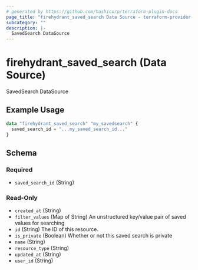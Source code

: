 ```yaml
---
# generated by https://github.com/hashicorp/terraform-plugin-docs
page_title: "firehydrant_saved_search Data Source - terraform-provider-firehydrant"
subcategory: ""
description: |-
  SavedSearch DataSource
---
```


# firehydrant_saved_search (Data Source)

SavedSearch DataSource

## Example Usage

```terraform
data "firehydrant_saved_search" "my_savedsearch" {
  saved_search_id = "...my_saved_search_id..."
}
```

<!-- schema generated by tfplugindocs -->
## Schema

### Required

- `saved_search_id` (String)

### Read-Only

- `created_at` (String)
- `filter_values` (Map of String) An unstructured key/value pair of saved values for searching
- `id` (String) The ID of this resource.
- `is_private` (Boolean) Whether or not this saved search is private
- `name` (String)
- `resource_type` (String)
- `updated_at` (String)
- `user_id` (String)
